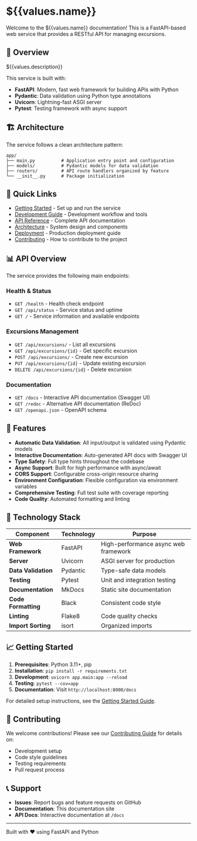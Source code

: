 # ${{values.name}}

Welcome to the ${{values.name}} documentation! This is a FastAPI-based web service that provides a RESTful API for managing excursions.

## 🚀 Overview

${{values.description}}

This service is built with:
- **FastAPI**: Modern, fast web framework for building APIs with Python
- **Pydantic**: Data validation using Python type annotations
- **Uvicorn**: Lightning-fast ASGI server
- **Pytest**: Testing framework with async support

## 🏗️ Architecture

The service follows a clean architecture pattern:

```
app/
├── main.py          # Application entry point and configuration
├── models/          # Pydantic models for data validation
├── routers/         # API route handlers organized by feature
└── __init__.py      # Package initialization
```

## 🔗 Quick Links

- [Getting Started](getting-started.md) - Set up and run the service
- [Development Guide](development.md) - Development workflow and tools
- [API Reference](api-reference.md) - Complete API documentation
- [Architecture](architecture.md) - System design and components
- [Deployment](deployment.md) - Production deployment guide
- [Contributing](contributing.md) - How to contribute to the project

## 📊 API Overview

The service provides the following main endpoints:

### Health & Status
- `GET /health` - Health check endpoint
- `GET /api/status` - Service status and uptime
- `GET /` - Service information and available endpoints

### Excursions Management
- `GET /api/excursions/` - List all excursions
- `GET /api/excursions/{id}` - Get specific excursion
- `POST /api/excursions/` - Create new excursion
- `PUT /api/excursions/{id}` - Update existing excursion
- `DELETE /api/excursions/{id}` - Delete excursion

### Documentation
- `GET /docs` - Interactive API documentation (Swagger UI)
- `GET /redoc` - Alternative API documentation (ReDoc)
- `GET /openapi.json` - OpenAPI schema

## 🌟 Features

- **Automatic Data Validation**: All input/output is validated using Pydantic models
- **Interactive Documentation**: Auto-generated API docs with Swagger UI
- **Type Safety**: Full type hints throughout the codebase
- **Async Support**: Built for high performance with async/await
- **CORS Support**: Configurable cross-origin resource sharing
- **Environment Configuration**: Flexible configuration via environment variables
- **Comprehensive Testing**: Full test suite with coverage reporting
- **Code Quality**: Automated formatting and linting

## 🔧 Technology Stack

| Component | Technology | Purpose |
|-----------|------------|---------|
| **Web Framework** | FastAPI | High-performance async web framework |
| **Server** | Uvicorn | ASGI server for production |
| **Data Validation** | Pydantic | Type-safe data models |
| **Testing** | Pytest | Unit and integration testing |
| **Documentation** | MkDocs | Static site documentation |
| **Code Formatting** | Black | Consistent code style |
| **Linting** | Flake8 | Code quality checks |
| **Import Sorting** | isort | Organized imports |

## 📈 Getting Started

1. **Prerequisites**: Python 3.11+, pip
2. **Installation**: `pip install -r requirements.txt`
3. **Development**: `uvicorn app.main:app --reload`
4. **Testing**: `pytest --cov=app`
5. **Documentation**: Visit `http://localhost:8000/docs`

For detailed setup instructions, see the [Getting Started Guide](getting-started.md).

## 🤝 Contributing

We welcome contributions! Please see our [Contributing Guide](contributing.md) for details on:
- Development setup
- Code style guidelines
- Testing requirements
- Pull request process

## 📞 Support

- **Issues**: Report bugs and feature requests on GitHub
- **Documentation**: This documentation site
- **API Docs**: Interactive documentation at `/docs`

---

Built with ❤️ using FastAPI and Python
